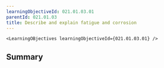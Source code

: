 ```yaml
---
learningObjectiveId: 021.01.03.01
parentId: 021.01.03
title: Describe and explain fatigue and corrosion
---
```


```tsx eval
<LearningOBjectives learningObjectiveId={021.01.03.01} />
```

## Summary
